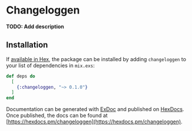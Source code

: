 # Changeloggen

**TODO: Add description**

## Installation

If [available in Hex](https://hex.pm/docs/publish), the package can be installed
by adding `changeloggen` to your list of dependencies in `mix.exs`:

```elixir
def deps do
  [
    {:changeloggen, "~> 0.1.0"}
  ]
end
```

Documentation can be generated with [ExDoc](https://github.com/elixir-lang/ex_doc)
and published on [HexDocs](https://hexdocs.pm). Once published, the docs can
be found at [https://hexdocs.pm/changeloggen](https://hexdocs.pm/changeloggen).

